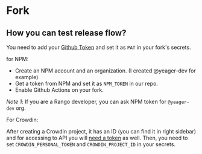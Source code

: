 # Fork

## How you can test release flow?

You need to add your [Github Token](https://github.com/settings/tokens) and set it as `PAT` in your fork's secrets.

for NPM:

- Create an NPM account and an organization. (I created @yeager-dev for example)
- Get a token from NPM and set it as `NPM_TOKEN` in our repo.
- Enable Github Actions on your fork.

_Note 1_: If you are a Rango developer, you can ask NPM token for `@yeager-dev` org.

For Crowdin:

After creating a Crowdin project, it has an ID (you can find it in right sidebar) and for accessing to API you will [need a token](https://crowdin.com/settings#api-key) as well.
Then, you need to set `CROWDIN_PERSONAL_TOKEN` and `CROWDIN_PROJECT_ID` in your secrets.
